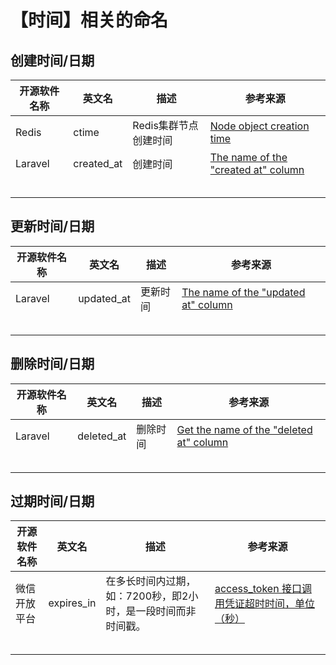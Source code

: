 # 【时间】相关的命名

## 创建时间/日期

| 开源软件名称 | 英文名 | 描述 | 参考来源 |
| --- | --- | --- | --- |
| Redis | ctime | Redis集群节点创建时间 | [Node object creation time](https://github.com/redis/redis/blob/7.0.5/src/cluster.h#L116) |
| Laravel | created_at | 创建时间 | [The name of the "created at" column](https://github.com/laravel/framework/blob/v9.38.0/src/Illuminate/Database/Eloquent/Model.php#L217) |
|  |  |  |  |
|  |  |  |  |
|  |  |  |  |
|  |  |  |  |
|  |  |  |  |

## 更新时间/日期

| 开源软件名称 | 英文名 | 描述 | 参考来源 |
| --- | --- | --- | --- |
| Laravel | updated_at | 更新时间 | [The name of the "updated at" column](https://github.com/laravel/framework/blob/9.x/src/Illuminate/Database/Eloquent/Model.php#L224) |
|  |  |  |  |
|  |  |  |  |
|  |  |  |  |
|  |  |  |  |
|  |  |  |  |

## 删除时间/日期

| 开源软件名称 | 英文名 | 描述 | 参考来源 |
| --- | --- | --- | --- |
| Laravel | deleted_at | 删除时间 | [Get the name of the "deleted at" column](https://github.com/laravel/framework/blob/0702f556f72745f34570fbdfa8e37b8ea0b7ffa5/src/Illuminate/Database/Eloquent/SoftDeletes.php#L212) |
|  |  |  |  |
|  |  |  |  |
|  |  |  |  |
|  |  |  |  |
|  |  |  |  |

## 过期时间/日期

| 开源软件名称 | 英文名 | 描述 | 参考来源 |
| --- | --- | --- | --- |
| 微信开放平台 | expires_in | 在多长时间内过期，如：7200秒，即2小时，是一段时间而非时间戳。 | [access_token 接口调用凭证超时时间，单位（秒）](https://developers.weixin.qq.com/doc/oplatform/Mobile_App/WeChat_Login/Development_Guide.html) |
|  |  |  |  |
|  |  |  |  |
|  |  |  |  |
|  |  |  |  |
|  |  |  |  |
